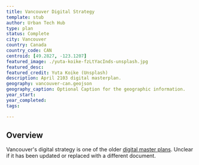 ```yaml
---
title: Vancouver Digital Strategy
template: stub
author: Urban Tech Hub
type: plan
status: Complete
city: Vancouver
country: Canada
country_code: CAN
centroid: [49.2827, -123.1207]
featured_image: ./yuta-koike-fzLtYacInds-unsplash.jpg
featured_desc: 
featured_credit: Yuta Koike (Unsplash)
description: April 2103 digital masterplan.
geography: vancouver-can.geojson
geography_caption: Optional Caption for the geographic information.
year_start:
year_completed:
tags:

---
```


## Overview

Vancouver's digital strategy is one of the older [digital master plans](https://vancouver.ca/files/cov/City_of_Vancouver_Digital_Strategy.pdf). Unclear if it has been updated or replaced with a different document.

